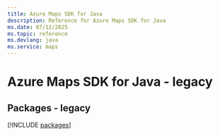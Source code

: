 ```yaml
---
title: Azure Maps SDK for Java
description: Reference for Azure Maps SDK for Java
ms.date: 07/12/2025
ms.topic: reference
ms.devlang: java
ms.service: maps
---
```

# Azure Maps SDK for Java - legacy
## Packages - legacy
[!INCLUDE [packages](maps-index.md)]